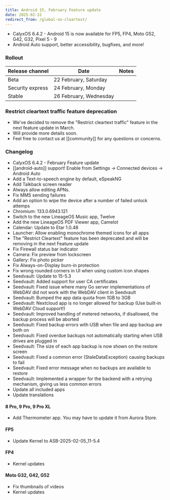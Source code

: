 ```yaml
---
title: Android 15, February Feature update
date: 2025-02-22
redirect_from: /global-no-cleartext/
---
```


* CalyxOS 6.4.2 - Android 15 is now available for FP5, FP4, Moto G52, G42, G32, Pixel 5 - 9
* Android Auto support, better accessibility, bugfixes, and more!

### Rollout

| Release channel  | Date   | Notes |
| ---------------- | ------ | ------ |
| Beta | 22 February, Saturday |  |
| Security express | 24 February, Monday |  |
| Stable | 26 February, Wednesday | |

### Restrict cleartext traffic feature deprecation
* We've decided to remove the "Restrict cleartext traffic" feature in the next feature update in March.
* Will provide more details soon.
* Feel free to contact us at [[community]] for any questions or concerns.

### Changelog
* CalyxOS 6.4.2 - February Feature update
* [[android-auto]] support! Enable from Settings -> Connected devices -> Android Auto
* Add a Text-to-speech engine by default, eSpeakNG
* Add Talkback screen reader
* Always allow editing APNs.
* Fix MMS sending failures
* Add an option to wipe the device after a number of failed unlock attemps
* Chromium: 133.0.6943.121
* Switch to the new LineageOS Music app, Twelve
* Add the new LineageOS PDF Viewer app, Camelot
* Calendar: Update to Etar 1.0.48
* Launcher: Allow enabling monochrome themed icons for all apps
* The "Restrict Cleartext" feature has been deprecated and will be removing in the next Feature update
* Fix Firewall status bar indicator
* Camera: Fix preview from lockscreen
* Gallery: Fix photo picker
* Fix Always-on-Display burn-in protection
* Fix wrong rounded corners in UI when using custom icon shapes
* Seedvault: Update to 15-5.3
* Seedvault: Added support for user CA certificates
* Seedvault: Fixed issue where many Go server implementations of WebDAV did not work with the WebDAV client in Seedvault
* Seedvault: Bumped the app data quota from 1GB to 3GB
* Seedvault: Nextcloud app is no longer allowed for backup (Use built-in WebDAV Cloud support!)
* Seedvault: Improved handling of metered networks, if disallowed, the backup process will be aborted
* Seedvault: Fixed backup errors with USB when file and app backup are both on
* Seedvault: Fixed overdue backups not automatically starting when USB drives are plugged in
* Seedvault: The size of each app backup is now shown on the restore screen
* Seedvault: Fixed a common error (StaleDataException) causing backups to fail
* Seedvault: Fixed error message when no backups are available to restore
* Seedvault: Implemented a wrapper for the backend with a retrying mechanism, giving us less common errors
* Update all included apps
* Update translations

#### 8 Pro, 9 Pro, 9 Pro XL
* Add Thermometer app. You may have to update it from Aurora Store.

#### FP5
* Update Kernel to ASB-2025-02-05_11-5.4

#### FP4
* Kernel updates

#### Moto G32, G42, G52
* Fix thumbnails of videos
* Kernel updates
